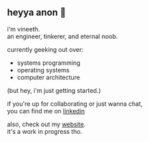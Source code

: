 ## heyya anon 👋
<!--
**vineethkm/vineethkm** is a ✨ _special_ ✨ repository because its `README.md` (this file) appears on your GitHub profile.

Here are some ideas to get you started:

- 🔭 I’m currently working on ...
- 🌱 I’m currently learning ...
- 👯 I’m looking to collaborate on ...
- 🤔 I’m looking for help with ...
- 💬 Ask me about ...
- 📫 How to reach me: ...
- 😄 Pronouns: ...
- ⚡ Fun fact: ...
-->

i'm vineeth.  
an engineer, tinkerer, and eternal noob.  

currently geeking out over:  
- systems programming  
- operating systems  
- computer architecture  

(but hey, i'm just getting started.)  

if you're up for collaborating or just wanna chat,  
you can find me on [linkedin](https://www.linkedin.com/in/vineeth-krishna-m/)  

also, check out my [website]().  
it's a work in progress tho.
